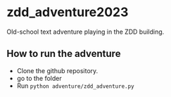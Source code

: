 # zdd_adventure2023
Old-school text adventure playing in the ZDD building.


## How to run the adventure
- Clone the github repository.
- go to the folder
- Run `python adventure/zdd_adventure.py`
